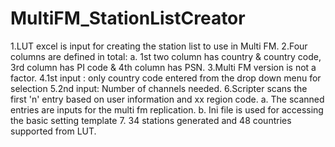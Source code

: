 # MultiFM_StationListCreator
1.LUT excel is input for creating the station list to use in Multi FM.
2.Four columns are defined in total: 
	a. 1st two column has country & country code, 3rd column has PI code & 4th column has PSN.
3.Multi FM version is not a factor.
4.1st input : only country code entered from the drop down menu for selection
5.2nd input: Number of channels needed.
6.Scripter scans the first 'n' entry based on user information and xx region code.
	a. The scanned entries are inputs for the multi fm replication.
	b. Ini file is used for accessing the basic setting template
7. 34 stations generated and 48 countries supported from LUT.